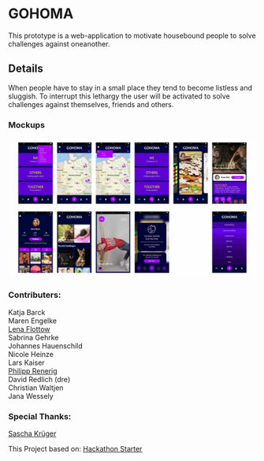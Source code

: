 # GOHOMA

This prototype is a web-application to motivate housebound people to solve challenges against oneanother.

## Details
When people have to stay in a small place they tend to become listless and sluggish.
To interrupt this lethargy the user will be activated to solve challenges against themselves, friends and others.

### Mockups
![GitHub Logo](./docs/mockups.jpg)

### Contributers:

Katja Barck  
Maren Engelke  
[Lena Flottow](https://www.behance.net/Flottow_design)  	
Sabrina Gehrke  
Johannes Hauenschild  
Nicole Heinze  
Lars Kaiser  
[Philipp Renerig](mailto:philipp@renerig.de)  
David Redlich (dre)  
Christian Waltjen  
Jana Wessely  

### Special Thanks:
[Sascha Krüger](https://www.saschakrueger.de/)

This Project based on: [Hackathon Starter](https://github.com/sahat/hackathon-starter)